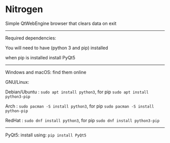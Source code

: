 # Nitrogen
Simple QtWebEngine browser that clears data on exit

-----------------------------------------------------------------------------
Required dependencies:

You will need to have (python 3 and pip) installed

when pip is installed install PyQt5

-----------------------------------------------------------------------------

Windows and macOS: find them online

GNU/Linux:

Debian/Ubuntu : `sudo apt install python3`, for pip `sudo apt install python3-pip`

Arch : `sudo pacman -S install python3`, for pip `sudo pacman -S install python-pip`

RedHat : `sudo dnf install python3`, for pip `sudo dnf install python3-pip`

-----------------------------------------------------------------------------


PyQt5:
install using:
`pip install PyQt5`
